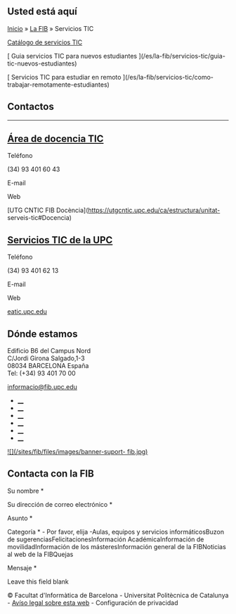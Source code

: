 ## Usted está aquí

[Inicio](/es) » [La FIB](/es/la-fib) » Servicios TIC

[](/es/la-fib/servicios-tic/catalogo-de-servicios)

[ Catálogo de servicios TIC ](/es/la-fib/servicios-tic/catalogo-de-servicios)

[](/es/la-fib/servicios-tic/guia-tic-nuevos-estudiantes)

[ Guia servicios TIC para nuevos estudiantes ](/es/la-fib/servicios-tic/guia-
tic-nuevos-estudiantes)

[](/es/la-fib/servicios-tic/como-trabajar-remotamente-estudiantes)

[ Servicios TIC para estudiar en remoto ](/es/la-fib/servicios-tic/como-
trabajar-remotamente-estudiantes)

## Contactos

* * *

## [Área de docencia TIC](/es/contact/area-de-docencia-tic)

Teléfono

(34) 93 401 60 43

E-mail

Web

[UTG CNTIC FIB Docència](https://utgcntic.upc.edu/ca/estructura/unitat-
serveis-tic#Docencia)

## [Servicios TIC de la UPC](/es/contact/servicios-tic-de-la-upc)

Teléfono

(34) 93 401 62 13

E-mail

Web

[eatic.upc.edu](https://eatic.upc.edu)

## Dónde estamos

Edificio B6 del Campus Nord  
C/Jordi Girona Salgado,1-3  
08034 BARCELONA España  
Tel: (+34) 93 401 70 00

[informacio@fib.upc.edu](mailto:informacio@fib.upc.edu)

  * [__](/es/noticies/rss.rss)
  * [__](https://www.facebook.com/fib.upc)
  * [__](https://twitter.com/fib_upc)
  * [__](https://www.flickr.com/photos/fib-upc/albums)
  * [__](https://www.youtube.com/user/mediafib)
  * [__](https://www.instagram.com/fib.upc/)

[![](/sites/fib/files/images/banner-suport-
fib.jpg)](http://suport.fib.upc.edu)

## Contacta con la FIB

Su nombre *

Su dirección de correo electrónico *

Asunto *

Categoría * \- Por favor, elija -Aulas, equipos y servicios informáticosBuzon
de sugerenciasFelicitacionesInformación AcadémicaInformación de
movilidadInformación de los másteresInformación general de la FIBNoticias al
web de la FIBQuejas

Mensaje *

Leave this field blank

© Facultat d'Informàtica de Barcelona - Universitat Politècnica de Catalunya -
[Avíso legal sobre esta web](/es/aviso-legal-sobre-esta-web) \- Configuración
de privacidad

